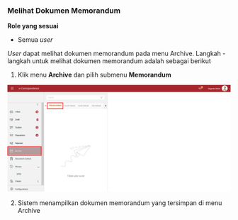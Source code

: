 ### **Melihat Dokumen Memorandum**

**Role yang sesuai**

- Semua *user*

*User* dapat melihat dokumen memorandum pada menu Archive. Langkah - langkah untuk melihat dokumen memorandum adalah sebagai berikut

1. Klik menu **Archive** dan pilih submenu **Memorandum**

![gambar](SC_Archive/AR02.png)

2. Sistem menampilkan dokumen memorandum yang tersimpan di menu Archive
